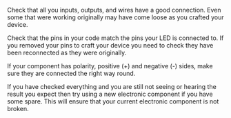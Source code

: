 Check that all you inputs, outputs, and wires have a good connection. Even some that were working originally may have come loose as you crafted your device. 

Check that the pins in your code match the pins your LED is connected to. If you removed your pins to craft your device you need to check they have been reconnected as they were originally. 

If your component has polarity, positive (+) and negative (-) sides, make sure they are connected the right way round. 

If you have checked everything and you are still not seeing or hearing the result you expect then try using a new electronic component if you have some spare. This will ensure that your current electronic component is not broken. 
